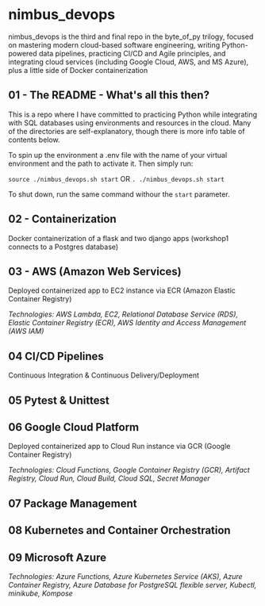 # nimbus_devops

nimbus_devops is the third and final repo in the byte_of_py trilogy, focused on mastering modern cloud-based software engineering, writing Python-powered data pipelines, practicing CI/CD and Agile principles, and integrating cloud services (including Google Cloud, AWS, and MS Azure), plus a little side of Docker containerization

## 01 - The README - What's all this then?

This is a repo where I have committed to practicing Python while integrating with SQL databases using environments and resources in the cloud. Many of the directories are self-explanatory, though there is more info table of contents below.

To spin up the environment a .env file with the name of your virtual environment and the path to activate it. Then simply run:

`source ./nimbus_devops.sh start`
OR
`. ./nimbus_devops.sh start`

To shut down, run the same command withour the `start` parameter.

## 02 - Containerization

Docker containerization of a flask and two django apps (workshop1 connects to a Postgres database)

## 03 - AWS (Amazon Web Services)

Deployed containerized app to EC2 instance via ECR (Amazon Elastic Container Registry)

_Technologies: AWS Lambda, EC2, Relational Database Service (RDS), Elastic Container Registry (ECR), AWS Identity and Access Management (AWS IAM)_

## 04 CI/CD Pipelines

Continuous Integration & Continuous Delivery/Deployment

## 05 Pytest & Unittest

## 06 Google Cloud Platform

Deployed containerized app to Cloud Run instance via GCR (Google Container Registry)

_Technologies: Cloud Functions, Google Container Registry (GCR), Artifact Registry, Cloud Run, Cloud Build, Cloud SQL, Secret Manager_

## 07 Package Management

## 08 Kubernetes and Container Orchestration

## 09 Microsoft Azure

_Technologies: Azure Functions, Azure Kubernetes Service (AKS), Azure Container Registry, Azure Database for PostgreSQL flexible server, Kubectl, minikube, Kompose_
